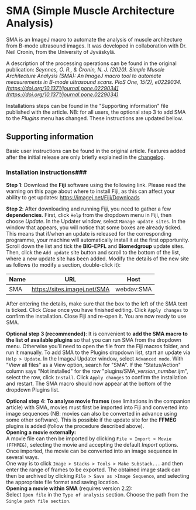 # SMA (Simple Muscle Architecture Analysis)

SMA is an ImageJ macro to automate the analysis of muscle architecture from B-mode ultrasound images. It was developed in collaboration with Dr. Neil Cronin, from the University of Jyväskylä.

A description of the processing operations can be found in the original publication:
*Seynnes, O. R., & Cronin, N. J. (2020). Simple Muscle Architecture Analysis (SMA): An ImageJ macro tool to automate measurements in B-mode ultrasound scans. _PloS One_, _15_(2), e0229034. [https://doi.org/10.1371/journal.pone.0229034](https://doi.org/10.1371/journal.pone.0229034)*

Installations steps can be found in the "Supporting information" file published with the article. 
NB: for all users, the optional step 3 to add SMA to the *Plugins* menu has changed. These instructions are updated bellow.

## Supporting information ##
Basic user instructions can be found in the original article. Features added after the initial release are only briefly explained in the [changelog](https://github.com/oseynnes/SMA/blob/master/changelog.md).

### Installation instructions###

**__Step 1__**: Download the **Fiji** software using the following link. Please read the warning on this page about where to install Fiji, as this can affect your ability to get updates:
https://imagej.net/Fiji/Downloads

**__Step 2__**: After downloading and running Fiji, you need to gather a few **dependencies**. First, click `Help` from the dropdown menu in Fiji, then choose *Update*. In the Updater window, select `Manage update sites`. In the window that appears, you will notice that some boxes are already ticked. This means that if/when an update is released for the corresponding programme, your machine will automatically install it at the first opportunity.
Scroll down the list and tick the **BIG-EPFL** and **Biomedgroup** update sites. Then, click the `Add update` site button and scroll to the bottom of the list, where a new update site has been added. Modify the details of the new site as follows (to modify a section, double-click it): 

Name | URL                         | Host
---- | ----------------------------|-----------
SMA  | https://sites.imagej.net/SMA | webdav:SMA

After entering the details, make sure that the box to the left of the SMA text is ticked. Click *Close* once you have finished editing. Click `Apply changes` to confirm the installation. Close Fiji and re-open it. You are now ready to use SMA.

**__Optional step 3 (recommended)__**: It is convenient to **add the SMA macro to the list of available plugins** so that you can run SMA from the dropdown menu. Otherwise you’ll need to open the file from the Fiji macros folder, and run it manually. To add SMA to the Plugins dropdown list, start an update via `Help > Update`. In the ImageJ Updater window, select `Advanced mode`. With "View all files" as a View option, search for "SMA". If the "Status/Action" column says "Not installed" for the row "plugins/SMA_*version_number*.ijm", select the row, click `Install`. Click `Apply changes` to confirm the installation and restart. The SMA macro should now appear at the bottom of the dropdown Plugins list.

**__Optional step 4__**: **To analyse movie frames** (see limitations in the companion article) with SMA, movies must first be imported into Fiji and converted into image sequences (NB: movies can also be converted in advance using some other software). This is possible if the update site for the **FFMEG** plugins is added (follow the procedure described above).  
**Opening a movie externally:**  
A movie file can then be imported by clicking `File > Import > Movie (FFMPEG)`, selecting the movie and accepting the default *Import* options. Once imported, the movie can be converted into an image sequence in several ways.  
One way is to click `Image > Stacks > Tools > Make Substack...` and then enter the range of frames to be exported. The obtained image stack can then be archived by clicking `File > Save as >Image Sequence`, and selecting the appropriate file format and saving location.  
**Opening a movie within SMA** (requires version 2.2):  
Select `Open file` in the `Type of analysis` section. Choose the path from the `Single path file section`.  